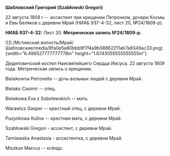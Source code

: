 **Шабловский Григорий (Szabłowski Gregori)**

22 августа 1809 г -- ассистент при крещении Петронели, дочери Космы и
Евы Беляков с деревни Мрай (НИАБ 937-4-32, лист 20, №24/1809-р).

**НИАБ 937-4-32:** Лист 20. **Метрическая запись №24/1809-р.**

![](./Мстижская волость/Мрай/Шабловские/media/8fa0e5a80bbb9f7f4a9b08862211ab7a9346ac33.png){width="6.496527777777778in"
height="1.6743055555555555in"}

Дедиловичский костел Наисвятейшего Сердца Иисуса. 22 августа 1809 года.
Метрическая запись о крещении.

Bielakowna Petronella -- дочь вольных людей с деревни Мрай.

Bielako Casimir -- отец.

Bielakowa Eva z Sobolewskich -- мать.

Warawicz Gasper -- крестный отец, с деревни Мрай.

Puzynkowa Kulina -- крестная мать, с деревни Мрай.

Szabłowski Gregori - ассистент, с деревни Мрай.

Tarniawska Anastasia - ассистентка, с деревни Мрай.

Miszkun Marcus -- ксёндз.
